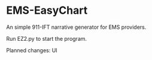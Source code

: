 # EMS-EasyChart
An simple 911-IFT narrative generator for EMS providers.


Run EZ2.py to start the program.

Planned changes: UI
